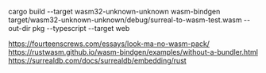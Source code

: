 cargo build --target wasm32-unknown-unknown
wasm-bindgen target/wasm32-unknown-unknown/debug/surreal-to-wasm-test.wasm --out-dir pkg --typescript --target web


https://fourteenscrews.com/essays/look-ma-no-wasm-pack/
https://rustwasm.github.io/wasm-bindgen/examples/without-a-bundler.html
https://surrealdb.com/docs/surrealdb/embedding/rust

